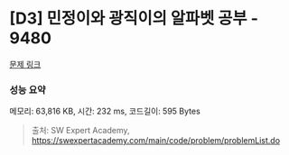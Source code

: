 # [D3] 민정이와 광직이의 알파벳 공부 - 9480 

[문제 링크](https://swexpertacademy.com/main/code/problem/problemDetail.do?contestProbId=AXAdrmW61ssDFAXq) 

### 성능 요약

메모리: 63,816 KB, 시간: 232 ms, 코드길이: 595 Bytes



> 출처: SW Expert Academy, https://swexpertacademy.com/main/code/problem/problemList.do